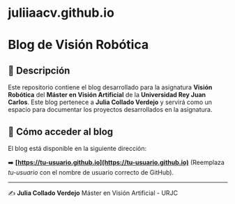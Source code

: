 # juliiaacv.github.io
# Blog de Visión Robótica

## 📌 Descripción
Este repositorio contiene el blog desarrollado para la asignatura **Visión Robótica** del **Máster en Visión Artificial** de la **Universidad Rey Juan Carlos**. Este blog pertenece a **Julia Collado Verdejo** y servirá como un espacio para documentar los proyectos desarrollados en la asignatura.

## 🚀 Cómo acceder al blog
El blog está disponible en la siguiente dirección:

➡️ **[https://tu-usuario.github.io](https://tu-usuario.github.io)** (Reemplaza *tu-usuario* con el nombre de usuario correcto de GitHub).

---

✍️ **Julia Collado Verdejo**
Máster en Visión Artificial - URJC

